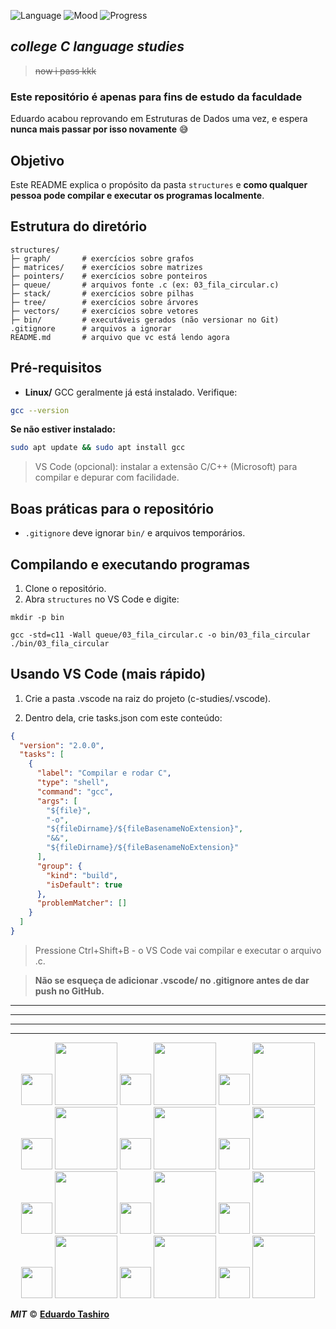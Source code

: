 ![Language](https://img.shields.io/badge/Language-C-blue)
![Mood](https://img.shields.io/badge/mood-studying_hard-red)
![Progress](https://img.shields.io/badge/progress-69%25-green)

## **_college C language studies_**

> ~~now i pass kkk~~

### Este repositório é apenas para fins de estudo da faculdade

Eduardo acabou reprovando em Estruturas de Dados uma vez, e espera **nunca mais passar por isso novamente** 😅

## Objetivo

Este README explica o propósito da pasta `structures` e **como qualquer pessoa pode compilar e executar os programas localmente**.

## Estrutura do diretório

```
structures/
├─ graph/       # exercícios sobre grafos
├─ matrices/    # exercícios sobre matrizes
├─ pointers/    # exercícios sobre ponteiros
├─ queue/       # arquivos fonte .c (ex: 03_fila_circular.c)
├─ stack/       # exercícios sobre pilhas
├─ tree/        # exercícios sobre árvores
├─ vectors/     # exercícios sobre vetores
├─ bin/         # executáveis gerados (não versionar no Git)
.gitignore      # arquivos a ignorar
README.md       # arquivo que vc está lendo agora
```

## Pré-requisitos

- **Linux/** GCC geralmente já está instalado. Verifique:

```bash
gcc --version
```

**Se não estiver instalado:**

```bash
sudo apt update && sudo apt install gcc
```

> VS Code (opcional): instalar a extensão C/C++ (Microsoft) para compilar e depurar com facilidade.

## Boas práticas para o repositório

- `.gitignore` deve ignorar `bin/` e arquivos temporários.

## Compilando e executando programas

1. Clone o repositório.
2. Abra `structures` no VS Code e digite:

```
mkdir -p bin

gcc -std=c11 -Wall queue/03_fila_circular.c -o bin/03_fila_circular
./bin/03_fila_circular
```

## Usando VS Code (mais rápido)

1. Crie a pasta .vscode na raiz do projeto (c-studies/.vscode).

2. Dentro dela, crie tasks.json com este conteúdo:

```json
{
  "version": "2.0.0",
  "tasks": [
    {
      "label": "Compilar e rodar C",
      "type": "shell",
      "command": "gcc",
      "args": [
        "${file}",
        "-o",
        "${fileDirname}/${fileBasenameNoExtension}",
        "&&",
        "${fileDirname}/${fileBasenameNoExtension}"
      ],
      "group": {
        "kind": "build",
        "isDefault": true
      },
      "problemMatcher": []
    }
  ]
}
```

> Pressione Ctrl+Shift+B - o VS Code vai compilar e executar o arquivo .c.

> **Não se esqueça de adicionar .vscode/ no .gitignore antes de dar push no GitHub.**

---

---

---

---

<p align="center">
  <img src="https://upload.wikimedia.org/wikipedia/commons/3/35/The_C_Programming_Language_logo.svg" width="50"/>
  <img src="https://upload.wikimedia.org/wikipedia/commons/3/35/The_C_Programming_Language_logo.svg" width="100"/>
  <img src="https://upload.wikimedia.org/wikipedia/commons/3/35/The_C_Programming_Language_logo.svg" width="50"/>
  <img src="https://upload.wikimedia.org/wikipedia/commons/3/35/The_C_Programming_Language_logo.svg" width="100"/>
  <img src="https://upload.wikimedia.org/wikipedia/commons/3/35/The_C_Programming_Language_logo.svg" width="50"/>
  <img src="https://upload.wikimedia.org/wikipedia/commons/3/35/The_C_Programming_Language_logo.svg" width="100"/>
    <img src="https://upload.wikimedia.org/wikipedia/commons/3/35/The_C_Programming_Language_logo.svg" width="50"/>
  <img src="https://upload.wikimedia.org/wikipedia/commons/3/35/The_C_Programming_Language_logo.svg" width="100"/>
  <img src="https://upload.wikimedia.org/wikipedia/commons/3/35/The_C_Programming_Language_logo.svg" width="50"/>
  <img src="https://upload.wikimedia.org/wikipedia/commons/3/35/The_C_Programming_Language_logo.svg" width="100"/>
  <img src="https://upload.wikimedia.org/wikipedia/commons/3/35/The_C_Programming_Language_logo.svg" width="50"/>
  <img src="https://upload.wikimedia.org/wikipedia/commons/3/35/The_C_Programming_Language_logo.svg" width="100"/>
    <img src="https://upload.wikimedia.org/wikipedia/commons/3/35/The_C_Programming_Language_logo.svg" width="50"/>
  <img src="https://upload.wikimedia.org/wikipedia/commons/3/35/The_C_Programming_Language_logo.svg" width="100"/>
  <img src="https://upload.wikimedia.org/wikipedia/commons/3/35/The_C_Programming_Language_logo.svg" width="50"/>
  <img src="https://upload.wikimedia.org/wikipedia/commons/3/35/The_C_Programming_Language_logo.svg" width="100"/>
  <img src="https://upload.wikimedia.org/wikipedia/commons/3/35/The_C_Programming_Language_logo.svg" width="50"/>
  <img src="https://upload.wikimedia.org/wikipedia/commons/3/35/The_C_Programming_Language_logo.svg" width="100"/>
    <img src="https://upload.wikimedia.org/wikipedia/commons/3/35/The_C_Programming_Language_logo.svg" width="50"/>
  <img src="https://upload.wikimedia.org/wikipedia/commons/3/35/The_C_Programming_Language_logo.svg" width="100"/>
  <img src="https://upload.wikimedia.org/wikipedia/commons/3/35/The_C_Programming_Language_logo.svg" width="50"/>
  <img src="https://upload.wikimedia.org/wikipedia/commons/3/35/The_C_Programming_Language_logo.svg" width="100"/>
  <img src="https://upload.wikimedia.org/wikipedia/commons/3/35/The_C_Programming_Language_logo.svg" width="50"/>
  <img src="https://upload.wikimedia.org/wikipedia/commons/3/35/The_C_Programming_Language_logo.svg" width="100"/>
</p>

**_MIT_** © **[Eduardo Tashiro](https://www.linkedin.com/in/eduardo-tashiro-192096362/)**
